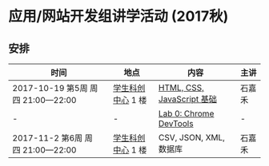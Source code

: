 # 应用/网站开发组讲学活动 (2017秋)

## 安排

| 时间 | 地点 | 内容 | 主讲 |
|------|------|------|------|
| 2017-10-19 第5周 周四 21:00—22:00 | [学生科创中心](http://j.map.baidu.com/E6oiN) 1 楼 | [HTML, CSS, JavaScript 基础](https://github.com/ShanghaitechGeekPie/events-IntroToWebDev-Fall17/blob/master/week05_langBasics/week05.md) | 石嘉禾 |
| - | - | [Lab 0: Chrome DevTools](https://github.com/ShanghaitechGeekPie/events-IntroToWebDev-Fall17/blob/master/week05_langBasics/labGuide_devTools.md) | - |
| 2017-11-2 第6周 周四 21:00—22:00 | [学生科创中心](http://j.map.baidu.com/E6oiN) 1 楼 | CSV, JSON, XML, 数据库 | 石嘉禾 |

